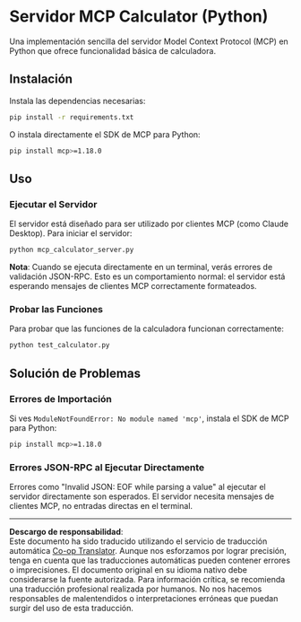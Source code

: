 <!--
CO_OP_TRANSLATOR_METADATA:
{
  "original_hash": "f4733f39c05c58e0cf0eee0a8ae7e9a2",
  "translation_date": "2025-10-17T20:03:31+00:00",
  "source_file": "03-GettingStarted/samples/python/README.md",
  "language_code": "es"
}
-->
# Servidor MCP Calculator (Python)

Una implementación sencilla del servidor Model Context Protocol (MCP) en Python que ofrece funcionalidad básica de calculadora.

## Instalación

Instala las dependencias necesarias:

```bash
pip install -r requirements.txt
```

O instala directamente el SDK de MCP para Python:

```bash
pip install mcp>=1.18.0
```

## Uso

### Ejecutar el Servidor

El servidor está diseñado para ser utilizado por clientes MCP (como Claude Desktop). Para iniciar el servidor:

```bash
python mcp_calculator_server.py
```

**Nota**: Cuando se ejecuta directamente en un terminal, verás errores de validación JSON-RPC. Esto es un comportamiento normal: el servidor está esperando mensajes de clientes MCP correctamente formateados.

### Probar las Funciones

Para probar que las funciones de la calculadora funcionan correctamente:

```bash
python test_calculator.py
```

## Solución de Problemas

### Errores de Importación

Si ves `ModuleNotFoundError: No module named 'mcp'`, instala el SDK de MCP para Python:

```bash
pip install mcp>=1.18.0
```

### Errores JSON-RPC al Ejecutar Directamente

Errores como "Invalid JSON: EOF while parsing a value" al ejecutar el servidor directamente son esperados. El servidor necesita mensajes de clientes MCP, no entradas directas en el terminal.

---

**Descargo de responsabilidad**:  
Este documento ha sido traducido utilizando el servicio de traducción automática [Co-op Translator](https://github.com/Azure/co-op-translator). Aunque nos esforzamos por lograr precisión, tenga en cuenta que las traducciones automáticas pueden contener errores o imprecisiones. El documento original en su idioma nativo debe considerarse la fuente autorizada. Para información crítica, se recomienda una traducción profesional realizada por humanos. No nos hacemos responsables de malentendidos o interpretaciones erróneas que puedan surgir del uso de esta traducción.